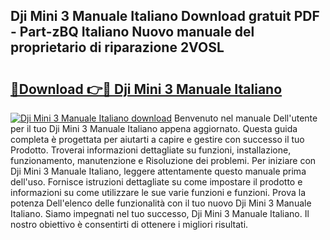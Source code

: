 ## Dji Mini 3 Manuale Italiano Download gratuit PDF - Part-zBQ Italiano Nuovo manuale del proprietario di riparazione 2VOSL

# <h2><a href="http://dfg5in.blite.top/?on=Dji+Mini+3+Manuale+Italiano">🔗Download 👉🔴 Dji Mini 3 Manuale Italiano</a></h2>

[![Dji Mini 3 Manuale Italiano download](https://i.imgur.com/lujVjoI.png)](http://dfg5in.blite.top/?on=Dji+Mini+3+Manuale+Italiano)
Benvenuto nel manuale Dell'utente per il tuo Dji Mini 3 Manuale Italiano appena aggiornato. Questa guida completa è progettata per aiutarti a capire e gestire con successo il tuo Prodotto. Troverai informazioni dettagliate su funzioni, installazione, funzionamento, manutenzione e Risoluzione dei problemi. Per iniziare con Dji Mini 3 Manuale Italiano, leggere attentamente questo manuale prima dell'uso. Fornisce istruzioni dettagliate su come impostare il prodotto e informazioni su come utilizzare le sue varie funzioni e funzioni. Prova la potenza Dell'elenco delle funzionalità con il tuo nuovo Dji Mini 3 Manuale Italiano. Siamo impegnati nel tuo successo, Dji Mini 3 Manuale Italiano. Il nostro obiettivo è consentirti di ottenere i migliori risultati.
